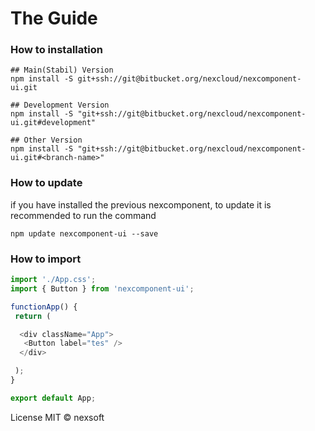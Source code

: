 

# The Guide

### How to installation

```
## Main(Stabil) Version 
npm install -S git+ssh://git@bitbucket.org/nexcloud/nexcomponent-ui.git

## Development Version
npm install -S "git+ssh://git@bitbucket.org/nexcloud/nexcomponent-ui.git#development"

## Other Version 
npm install -S "git+ssh://git@bitbucket.org/nexcloud/nexcomponent-ui.git#<branch-name>"
```

### How to update

if you have installed the previous nexcomponent, to update it is recommended to run the command

```
npm update nexcomponent-ui --save
```

### How to import

```javascript
import './App.css';
import { Button } from 'nexcomponent-ui';

functionApp() {
 return (

  <div className="App">
   <Button label="tes" />
  </div>

 );
}

export default App;
```

License
MIT © nexsoft


